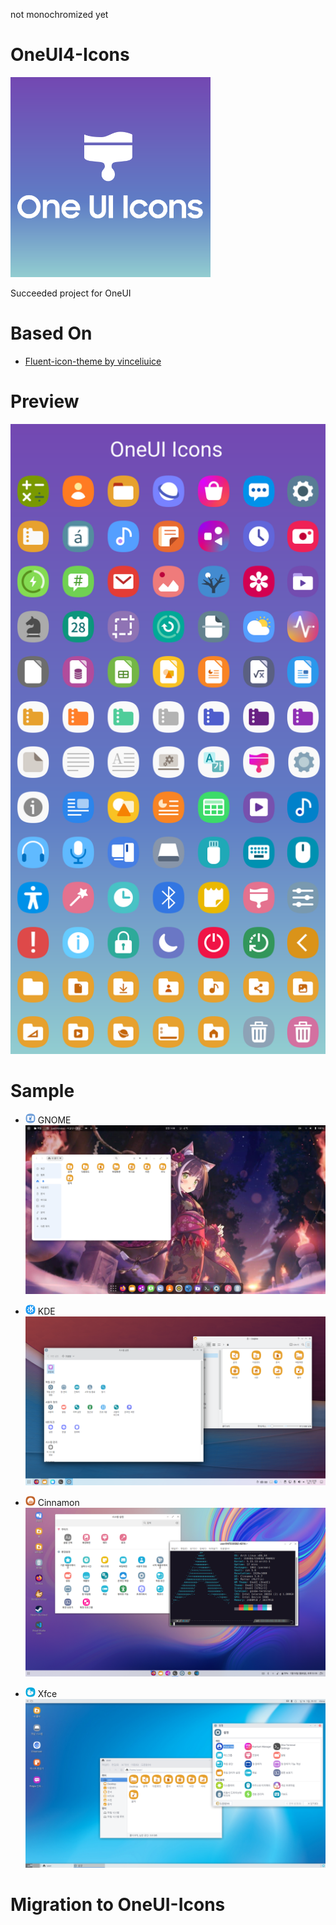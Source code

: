 not monochromized yet

# OneUI4-Icons

[<img src="logo.png" width="320"/>](logo.png)

Succeeded project for OneUI

# Based On
* [Fluent-icon-theme by vinceliuice](https://github.com/vinceliuice/Fluent-icon-theme)

# Preview
![Preview](preview/preview.png)

# Sample
* <img src = "OneUI/scalable/apps/gnome.svg" width="16" height="16"> GNOME
![GNOME](screenshots/screenshot-gnome.png)

* <img src = "OneUI/scalable/apps/kdeapp.svg" width="16" height="16"> KDE
![KDE](screenshots/screenshot-kde.png)

* <img src = "OneUI/scalable/apps/desktop-environment-cinnamon.svg" width="16" height="16"> Cinnamon
![Cinnamon](screenshots/screenshot-cinnamon.png)

* <img src = "OneUI/scalable/apps/desktop-environment-xfce.svg" width="16" height="16"> Xfce
![Xfce](screenshots/screenshot-xfce.png)

# Migration to OneUI-Icons
